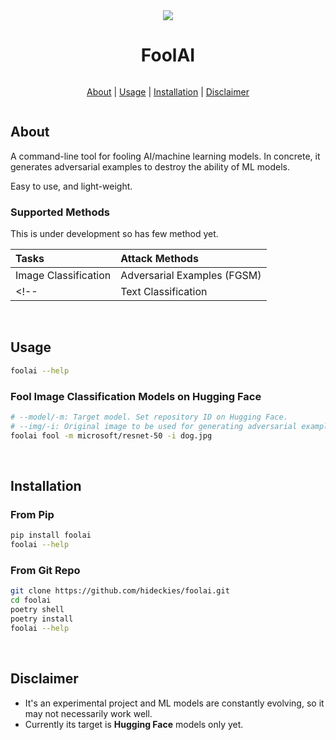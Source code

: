 <div style="display: flex; flex-direction: column; justify-content: center">
    <div style="text-align:center">
        <img src="assets/foolai_256.png"/>
    </div>
    <h1 align="center" style="border:none">FoolAI</h1>
    <p align="center">
        <a href="#about">About</a> |
        <a href="#usage">Usage</a> |
        <a href="#installation">Installation</a> |
        <a href="#disclaimer">Disclaimer</a>
    </p>
</div>

## About

A command-line tool for fooling AI/machine learning models. In concrete, it generates adversarial examples to destroy the ability of ML models.  

Easy to use, and light-weight.

### Supported Methods

This is under development so has few method yet.

|Tasks|Attack Methods|
|:---|:---|
|Image Classification|Adversarial Examples (FGSM)|
<!-- |Text Classification|Adversarial Text| -->

<br />

## Usage

```sh
foolai --help
```

### Fool Image Classification Models on Hugging Face

```sh
# --model/-m: Target model. Set repository ID on Hugging Face.
# --img/-i: Original image to be used for generating adversarial examples
foolai fool -m microsoft/resnet-50 -i dog.jpg
```

<br />

## Installation

### From Pip

```sh
pip install foolai
foolai --help
```

### From Git Repo

```sh
git clone https://github.com/hideckies/foolai.git
cd foolai
poetry shell
poetry install
foolai --help
```

<br />

## Disclaimer

- It's an experimental project and ML models are constantly evolving, so it may not necessarily work well.
- Currently its target is **Hugging Face** models only yet.
